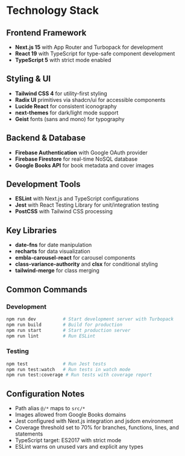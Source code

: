 # Technology Stack

## Frontend Framework
- **Next.js 15** with App Router and Turbopack for development
- **React 19** with TypeScript for type-safe component development
- **TypeScript 5** with strict mode enabled

## Styling & UI
- **Tailwind CSS 4** for utility-first styling
- **Radix UI** primitives via shadcn/ui for accessible components
- **Lucide React** for consistent iconography
- **next-themes** for dark/light mode support
- **Geist** fonts (sans and mono) for typography

## Backend & Database
- **Firebase Authentication** with Google OAuth provider
- **Firebase Firestore** for real-time NoSQL database
- **Google Books API** for book metadata and cover images

## Development Tools
- **ESLint** with Next.js and TypeScript configurations
- **Jest** with React Testing Library for unit/integration testing
- **PostCSS** with Tailwind CSS processing

## Key Libraries
- **date-fns** for date manipulation
- **recharts** for data visualization
- **embla-carousel-react** for carousel components
- **class-variance-authority** and **clsx** for conditional styling
- **tailwind-merge** for class merging

## Common Commands

### Development
```bash
npm run dev          # Start development server with Turbopack
npm run build        # Build for production
npm run start        # Start production server
npm run lint         # Run ESLint
```

### Testing
```bash
npm test             # Run Jest tests
npm run test:watch   # Run tests in watch mode
npm run test:coverage # Run tests with coverage report
```

## Configuration Notes
- Path alias `@/*` maps to `src/*`
- Images allowed from Google Books domains
- Jest configured with Next.js integration and jsdom environment
- Coverage threshold set to 70% for branches, functions, lines, and statements
- TypeScript target: ES2017 with strict mode
- ESLint warns on unused vars and explicit any types